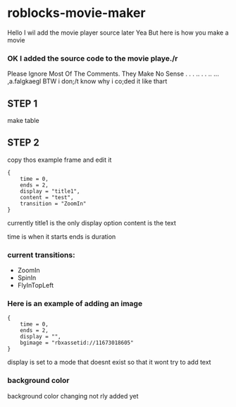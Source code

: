 # roblocks-movie-maker

Hello
I wil add the movie player source later Yea
But here is how you make a movie

### OK I added the source code to the movie playe./r
Please Ignore Most Of The Comments. They Make No Sense . . . .. . . .. ... ,a.falgkaegl BTW i don;/t know why i co;ded it like thart


## STEP 1

make table

## STEP 2

copy thos example frame and edit it

```
{
	time = 0,
	ends = 2,
	display = "title1",
	content = "test",
	transition = "ZoomIn"
}
```

currently title1 is the only display option
content is the text

time is when it starts
ends is duration

### current transitions:
* ZoomIn
* SpinIn
* FlyInTopLeft

### Here is an example of adding an image

```
{
	time = 0,
	ends = 2,
	display = "",
	bgimage = "rbxassetid://11673018605"
}
```

display is set to a mode that doesnt exist so that it wont try to add text

### background color
background color changing not rly added yet
